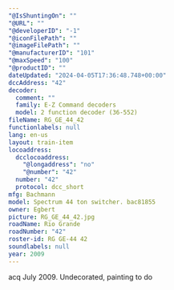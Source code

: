 ```yaml
---
"@IsShuntingOn": ""
"@URL": ""
"@developerID": "-1"
"@iconFilePath": ""
"@imageFilePath": ""
"@manufacturerID": "101"
"@maxSpeed": "100"
"@productID": ""
dateUpdated: "2024-04-05T17:36:48.748+00:00"
dccAddress: "42"
decoder:
  comment: ""
  family: E-Z Command decoders
  model: 2 function decoder (36-552)
fileName: RG_GE_44_42
functionlabels: null
lang: en-us
layout: train-item
locoaddress:
  dcclocoaddress:
    "@longaddress": "no"
    "@number": "42"
  number: "42"
  protocol: dcc_short
mfg: Bachmann
model: Spectrum 44 ton switcher. bac81855
owner: Egbert
picture: RG_GE_44_42.jpg
roadName: Rio Grande
roadNumber: "42"
roster-id: RG GE-44 42
soundlabels: null
year: 2009
---
```


acq July 2009. Undecorated, painting to do
